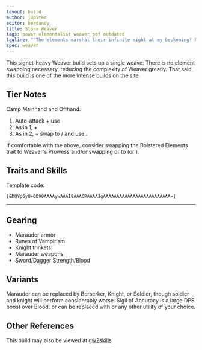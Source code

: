 ```yaml
---
layout: build
author: jupiter
editor: berdandy
title: Storm Weaver
tags: power elementalist weaver pof outdated
tagline: "'The elements marshal their infinite might at my beckoning! Power seethes in the roiling clouds! Now, at my command -- STRIKE!'"
spec: weaver
---
```


This signet-heavy Weaver build sets up a single weave. There is no element swapping necessary, reducing the complexity of Weaver greatly. That said, this build is one of the more intense builds on the site.

## Tier Notes

Camp <span data-aw2-key="F3" data-aw2-skill="5494"></span> Mainhand and <span data-aw2-key="F1" data-aw2-skill="5492"></span> Offhand.

1. Auto-attack + use <span data-aw2-key="3" data-aw2-skill="43074"></span>
2. As in 1, + <span data-aw2-key="2" data-aw2-skill="44998"></span>
3. As in 2, + swap to <span data-aw2-key="F1" data-aw2-skill="5492"></span>/<span data-aw2-key="F3" data-aw2-skill="5494"></span> and use <span data-aw2-key="2" data-aw2-skill="45313"></span>. 

If comfortable with the above, consider swapping the Bolstered Elements trait to Weaver's Prowess and/or swapping <span data-aw2-key="8" data-aw2-skill="5570"></span> or <span data-aw2-key="9" data-aw2-skill="5571"></span> to <span data-aw2-key="8" data-aw2-skill="40183"></span> (or <span data-aw2-key="9" data-aw2-skill="40183"></span>).

## Traits and Skills

Template code:

`[&DQYpGyU+OD90AAAAywAAAI8AAACRAAAAJgAAAAAAAAAAAAAAAAAAAAAAAAA=]`

---

<div
  data-armory-embed='skills'
  data-armory-ids='5503,5542,5570,5571,5666'
>
</div>
<div
  data-armory-embed='specializations'
  data-armory-ids='41,37,56'
  data-armory-41-traits='232,214,226'
  data-armory-37-traits='266,257,1511'
  data-armory-56-traits='2115,2170,2138'
>
</div>



## Gearing

- Marauder armor
- Runes of Vampirism
- Knight trinkets
- Marauder weapons
- Sword/Dagger Strength/Blood

## Variants

Marauder can be replaced by Berserker, Knight, or Soldier, though soldier and knight will perform considerably worse. Sigil of Accuracy is a large DPS boost over Blood. <span data-aw2-key="8" data-aw2-skill="5570"></span> or <span data-aw2-key="9" data-aw2-skill="5571"></span> can be replaced with <span data-aw2-key="8" data-aw2-skill="5502"></span> or any other utility of your choice. 

## Other References

This build may also be viewed at [gw2skills](http://gw2skills.net/editor/?PGgAwilZwuYYMNGJW2W+vfA-zRRYiRDzI4xofCUpA8PA-e)


